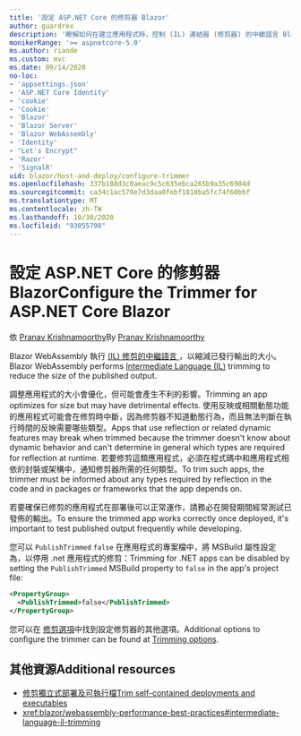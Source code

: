 ```yaml
---
title: '設定 ASP.NET Core 的修剪器 Blazor'
author: guardrex
description: '瞭解如何在建立應用程式時，控制 (IL) 連結器 (修剪器) 的中繼語言 Blazor 。'
monikerRange: '>= aspnetcore-5.0'
ms.author: riande
ms.custom: mvc
ms.date: 09/14/2020
no-loc:
- 'appsettings.json'
- 'ASP.NET Core Identity'
- 'cookie'
- 'Cookie'
- 'Blazor'
- 'Blazor Server'
- 'Blazor WebAssembly'
- 'Identity'
- "Let's Encrypt"
- 'Razor'
- 'SignalR'
uid: blazor/host-and-deploy/configure-trimmer
ms.openlocfilehash: 337b188d3c0aeac9c5c635ebca265b9a35c6904d
ms.sourcegitcommit: ca34c1ac578e7d3daa0febf1810ba5fc74f60bbf
ms.translationtype: MT
ms.contentlocale: zh-TW
ms.lasthandoff: 10/30/2020
ms.locfileid: "93055798"
---
```

# <a name="configure-the-trimmer-for-aspnet-core-no-locblazor"></a><span data-ttu-id="f64ce-103">設定 ASP.NET Core 的修剪器 Blazor</span><span class="sxs-lookup"><span data-stu-id="f64ce-103">Configure the Trimmer for ASP.NET Core Blazor</span></span>

<span data-ttu-id="f64ce-104">依 [Pranav Krishnamoorthy](https://github.com/pranavkm)</span><span class="sxs-lookup"><span data-stu-id="f64ce-104">By [Pranav Krishnamoorthy](https://github.com/pranavkm)</span></span>

<span data-ttu-id="f64ce-105">Blazor WebAssembly 執行 [ (IL) 修剪的中繼語言 ](/dotnet/standard/managed-code#intermediate-language--execution) ，以縮減已發行輸出的大小。</span><span class="sxs-lookup"><span data-stu-id="f64ce-105">Blazor WebAssembly performs [Intermediate Language (IL)](/dotnet/standard/managed-code#intermediate-language--execution) trimming to reduce the size of the published output.</span></span>

<span data-ttu-id="f64ce-106">調整應用程式的大小會優化，但可能會產生不利的影響。</span><span class="sxs-lookup"><span data-stu-id="f64ce-106">Trimming an app optimizes for size but may have detrimental effects.</span></span> <span data-ttu-id="f64ce-107">使用反映或相關動態功能的應用程式可能會在修剪時中斷，因為修剪器不知道動態行為，而且無法判斷在執行時間的反映需要哪些類型。</span><span class="sxs-lookup"><span data-stu-id="f64ce-107">Apps that use reflection or related dynamic features may break when trimmed because the trimmer doesn't know about dynamic behavior and can't determine in general which types are required for reflection at runtime.</span></span> <span data-ttu-id="f64ce-108">若要修剪這類應用程式，必須在程式碼中和應用程式相依的封裝或架構中，通知修剪器所需的任何類型。</span><span class="sxs-lookup"><span data-stu-id="f64ce-108">To trim such apps, the trimmer must be informed about any types required by reflection in the code and in packages or frameworks that the app depends on.</span></span>

<span data-ttu-id="f64ce-109">若要確保已修剪的應用程式在部署後可以正常運作，請務必在開發期間經常測試已發佈的輸出。</span><span class="sxs-lookup"><span data-stu-id="f64ce-109">To ensure the trimmed app works correctly once deployed, it's important to test published output frequently while developing.</span></span>

<span data-ttu-id="f64ce-110">您可以 `PublishTrimmed` `false` 在應用程式的專案檔中，將 MSBuild 屬性設定為，以停用 .net 應用程式的修剪：</span><span class="sxs-lookup"><span data-stu-id="f64ce-110">Trimming for .NET apps can be disabled by setting the `PublishTrimmed` MSBuild property to `false` in the app's project file:</span></span>

```xml
<PropertyGroup>
  <PublishTrimmed>false</PublishTrimmed>
</PropertyGroup>
```
<span data-ttu-id="f64ce-111">您可以在 [修剪選項](/dotnet/core/deploying/trimming-options)中找到設定修剪器的其他選項。</span><span class="sxs-lookup"><span data-stu-id="f64ce-111">Additional options to configure the trimmer can be found at [Trimming options](/dotnet/core/deploying/trimming-options).</span></span>

## <a name="additional-resources"></a><span data-ttu-id="f64ce-112">其他資源</span><span class="sxs-lookup"><span data-stu-id="f64ce-112">Additional resources</span></span>

* [<span data-ttu-id="f64ce-113">修剪獨立式部署及可執行檔</span><span class="sxs-lookup"><span data-stu-id="f64ce-113">Trim self-contained deployments and executables</span></span>](/dotnet/core/deploying/trim-self-contained)
* <xref:blazor/webassembly-performance-best-practices#intermediate-language-il-trimming>
